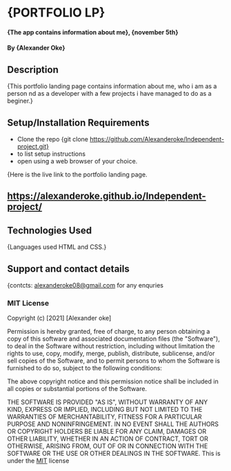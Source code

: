 # {PORTFOLIO LP}
#### {The app contains information about me}, {november 5th}
#### By **{Alexander Oke}**
## Description
{This portfolio landing page contains information about me, who i am as a person nd as a developer with a few projects i have managed to do as a beginer.}
## Setup/Installation Requirements
* Clone the repo {git clone https://github.com/Alexanderoke/Independent-project.git}
* to list setup instructions
* open using a web browser of your choice.


{Here is the live link to the portfolio landing page.
##  https://alexanderoke.github.io/Independent-project/
## Technologies Used
{Languages used HTML and CSS.}
## Support and contact details
{contcts: alexanderoke08@gmail.com for any enquries
### MIT License

Copyright (c) [2021] [Alexander oke]

Permission is hereby granted, free of charge, to any person obtaining a copy
of this software and associated documentation files (the "Software"), to deal
in the Software without restriction, including without limitation the rights
to use, copy, modify, merge, publish, distribute, sublicense, and/or sell
copies of the Software, and to permit persons to whom the Software is
furnished to do so, subject to the following conditions:

The above copyright notice and this permission notice shall be included in all
copies or substantial portions of the Software.

THE SOFTWARE IS PROVIDED "AS IS", WITHOUT WARRANTY OF ANY KIND, EXPRESS OR
IMPLIED, INCLUDING BUT NOT LIMITED TO THE WARRANTIES OF MERCHANTABILITY,
FITNESS FOR A PARTICULAR PURPOSE AND NONINFRINGEMENT. IN NO EVENT SHALL THE
AUTHORS OR COPYRIGHT HOLDERS BE LIABLE FOR ANY CLAIM, DAMAGES OR OTHER
LIABILITY, WHETHER IN AN ACTION OF CONTRACT, TORT OR OTHERWISE, ARISING FROM,
OUT OF OR IN CONNECTION WITH THE SOFTWARE OR THE USE OR OTHER DEALINGS IN THE
SOFTWARE.
This is under the [MIT](LICENSE) license
